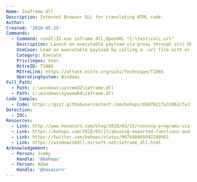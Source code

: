 ```yaml
---
Name: Ieaframe.dll
Description: Internet Browser DLL for translating HTML code.
Author:
Created: '2018-05-25'
Commands:
  - Command: rundll32.exe ieframe.dll,OpenURL "C:\test\calc.url"
    Description: Launch an executable payload via proxy through a(n) URL (information) file by calling OpenURL.
    UseCase: Load an executable payload by calling a .url file with or without quotes.  The .url file extension can be renamed.
    Category: Execute
    Privileges: User
    MitreID: T1085
    MItreLink: https://attack.mitre.org/wiki/Technique/T1085
    OperatingSystem: Windows
Full_Path:
  - Path: c:\windows\system32\ieframe.dll
  - Path: c:\windows\syswow64\ieframe.dll
Code_Sample:
  - Code: https://gist.githubusercontent.com/bohops/89d7b11fa32062cfe31be9fdb18f050e/raw/1206a613a6621da21e7fd164b80a7ff01c5b64ab/calc.url
Detection:
  - IOC:
Resources:
  - Link: http://www.hexacorn.com/blog/2018/03/15/running-programs-via-proxy-jumping-on-a-edr-bypass-trampoline-part-5/
  - Link: https://bohops.com/2018/03/17/abusing-exported-functions-and-exposed-dcom-interfaces-for-pass-thru-command-execution-and-lateral-movement/
  - Link: https://twitter.com/bohops/status/997690405092290561
  - Link: https://windows10dll.nirsoft.net/ieframe_dll.html
Acknowledgement:
  - Person: Jimmy
    Handle: '@bohops'
  - Person: Adam
    Handle: '@hexacorn'
---
```


